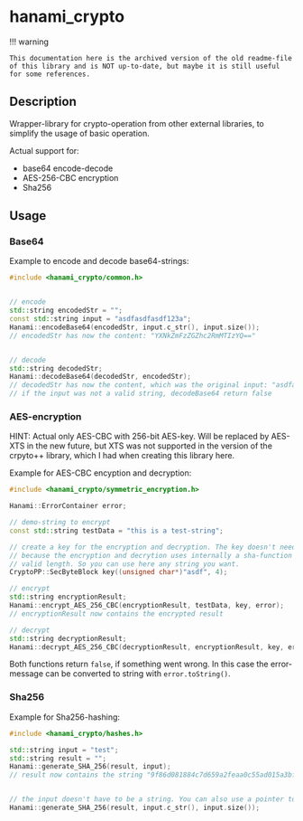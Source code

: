 # hanami_crypto

!!! warning

    This documentation here is the archived version of the old readme-file of this library and is NOT up-to-date, but maybe it is still useful for some references.

## Description

Wrapper-library for crypto-operation from other external libraries, to simplify the usage of basic
operation.

Actual support for:

-   base64 encode-decode
-   AES-256-CBC encryption
-   Sha256

## Usage

### Base64

Example to encode and decode base64-strings:

```cpp
#include <hanami_crypto/common.h>


// encode
std::string encodedStr = "";
const std::string input = "asdfasdfasdf123a";
Hanami::encodeBase64(encodedStr, input.c_str(), input.size());
// encodedStr has now the content: "YXNkZmFzZGZhc2RmMTIzYQ=="


// decode
std::string decodedStr;
Hanami::decodeBase64(decodedStr, encodedStr);
// decodedStr has now the content, which was the original input: "asdfasdfasdf123a"
// if the input was not a valid string, decodeBase64 return false
```

### AES-encryption

HINT: Actual only AES-CBC with 256-bit AES-key. Will be replaced by AES-XTS in the new future, but
XTS was not supported in the version of the crpyto++ library, which I had when creating this library
here.

Example for AES-CBC encyption and decryption:

```cpp
#include <hanami_crypto/symmetric_encryption.h>

Hanami::ErrorContainer error;

// demo-string to encrypt
const std::string testData = "this is a test-string";

// create a key for the encryption and decryption. The key doesn't need to have 256 bit length,
// because the encryption and decrytion uses internally a sha-function to bring the key to a
// valid length. So you can use here any string you want.
CryptoPP::SecByteBlock key((unsigned char*)"asdf", 4);

// encrypt
std::string encryptionResult;
Hanami::encrypt_AES_256_CBC(encryptionResult, testData, key, error);
// encryptionResult now contains the encrypted result

// decrypt
std::string decryptionResult;
Hanami::decrypt_AES_256_CBC(decryptionResult, encryptionResult, key, error);
```

Both functions return `false`, if something went wrong. In this case the error-message can be
converted to string with `error.toString()`.

### Sha256

Example for Sha256-hashing:

```cpp
#include <hanami_crypto/hashes.h>

std::string input = "test";
std::string result = "";
Hanami::generate_SHA_256(result, input);
// result now contains the string "9f86d081884c7d659a2feaa0c55ad015a3bf4f1b2b0b822cd15d6c15b0f00a08"


// the input doesn't have to be a string. You can also use a pointer to a byte-array like this
Hanami::generate_SHA_256(result, input.c_str(), input.size());
```
